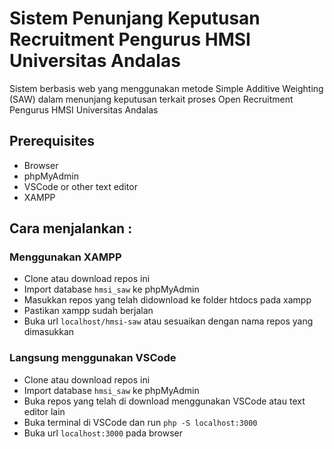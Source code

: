 # Sistem Penunjang Keputusan Recruitment Pengurus HMSI Universitas Andalas

Sistem berbasis web yang menggunakan metode Simple Additive Weighting (SAW) dalam menunjang keputusan terkait proses Open Recruitment Pengurus HMSI Universitas Andalas

## Prerequisites

- Browser
- phpMyAdmin
- VSCode or other text editor
- XAMPP

## Cara menjalankan :

### Menggunakan XAMPP

- Clone atau download repos ini
- Import database `hmsi_saw` ke phpMyAdmin
- Masukkan repos yang telah didownload ke folder htdocs pada xampp
- Pastikan xampp sudah berjalan
- Buka url `localhost/hmsi-saw` atau sesuaikan dengan nama repos yang dimasukkan

### Langsung menggunakan VSCode

- Clone atau download repos ini
- Import database `hmsi_saw` ke phpMyAdmin
- Buka repos yang telah di download menggunakan VSCode atau text editor lain
- Buka terminal di VSCode dan run `php -S localhost:3000`
- Buka url `localhost:3000` pada browser
